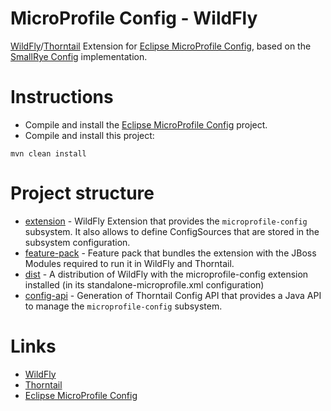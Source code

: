 # MicroProfile Config - WildFly

[WildFly][wildfly]/[Thorntail][thorntail] Extension for [Eclipse MicroProfile Config][microprofile-config], based on the [SmallRye Config][smallrye-config] implementation.

# Instructions

* Compile and install the [Eclipse MicroProfile Config][microprofile-config] project.
* Compile and install this project:

```
mvn clean install
```

# Project structure

* [extension](extension/) - WildFly Extension that provides the `microprofile-config` subsystem. It also allows to define ConfigSources that are stored in the subsystem configuration.
* [feature-pack](feature-pack/) - Feature pack that bundles the extension with the JBoss Modules required to run it in WildFly and Thorntail.
* [dist](dist/) - A distribution of WildFly with the microprofile-config extension installed (in its standalone-microprofile.xml configuration)
* [config-api](config-api/) - Generation of Thorntail Config API that provides a Java API to manage the `microprofile-config` subsystem.

# Links

* [WildFly][wildfly]
* [Thorntail][thorntail]
* [Eclipse MicroProfile Config][microprofile-config]


[wildfly]: https://wildlfy.org/
[thorntail]: https://thorntail.io/
[microprofile-config]: https://github.com/eclipse/microprofile-config/
[smallrye-config]: https://github.com/smallrye/smallrye-config 
